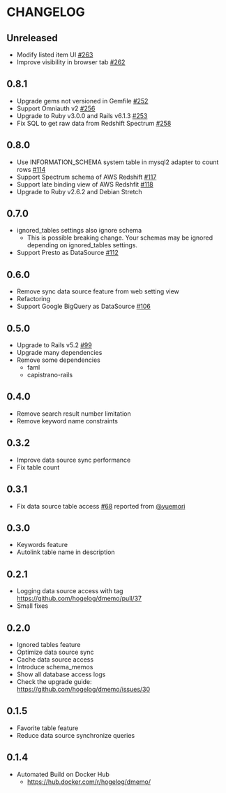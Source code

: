 # CHANGELOG

## Unreleased
- Modify listed item UI [#263](https://github.com/hogelog/dmemo/pull/263)
- Improve visibility in browser tab [#262](https://github.com/hogelog/dmemo/pull/262)
## 0.8.1
- Upgrade gems not versioned in Gemfile [#252](https://github.com/hogelog/dmemo/pull/252)
- Support Omniauth v2 [#256](https://github.com/hogelog/dmemo/pull/256)
- Upgrade to Ruby v3.0.0 and Rails v6.1.3 [#253](https://github.com/hogelog/dmemo/pull/253)
- Fix SQL to get raw data from Redshift Spectrum [#258](https://github.com/hogelog/dmemo/pull/258)

## 0.8.0
- Use INFORMATION_SCHEMA system table in mysql2 adapter to count rows [#114](https://github.com/hogelog/dmemo/pull/114)
- Support Spectrum schema of AWS Redshift [#117](https://github.com/hogelog/dmemo/pull/117)
- Support late binding view of AWS Redshfit [#118](https://github.com/hogelog/dmemo/pull/118)
- Upgrade to Ruby v2.6.2 and Debian Stretch

## 0.7.0
- ignored_tables settings also ignore schema
  - This is possible breaking change. Your schemas may be ignored depending on ignored_tables settings.
- Support Presto as DataSource [#112](https://github.com/hogelog/dmemo/pull/112)

## 0.6.0
- Remove sync data source feature from web setting view
- Refactoring
- Support Google BigQuery as DataSource [#106](https://github.com/hogelog/dmemo/pull/106)

## 0.5.0
- Upgrade to Rails v5.2 [#99](https://github.com/hogelog/dmemo/pull/99)
- Upgrade many dependencies
- Remove some dependencies
  - faml
  - capistrano-rails

## 0.4.0
- Remove search result number limitation
- Remove keyword name constraints

## 0.3.2
- Improve data source sync performance
- Fix table count

## 0.3.1
- Fix data source table access [#68](https://github.com/hogelog/dmemo/pull/68) reported from [@yuemori](https://github.com/yuemori)

## 0.3.0
- Keywords feature
- Autolink table name in description

## 0.2.1
- Logging data source access with tag https://github.com/hogelog/dmemo/pull/37
- Small fixes

## 0.2.0
- Ignored tables feature
- Optimize data source sync
- Cache data source access
- Introduce schema_memos
- Show all database access logs
- Check the upgrade guide: https://github.com/hogelog/dmemo/issues/30

## 0.1.5
- Favorite table feature
- Reduce data source synchronize queries

## 0.1.4
- Automated Build on Docker Hub
  - https://hub.docker.com/r/hogelog/dmemo/
